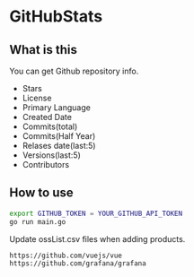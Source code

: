 # GitHubStats
## What is this
You can get Github repository info.
- Stars 
- License
- Primary Language
- Created Date
- Commits(total)
- Commits(Half Year)
- Relases date(last:5)
- Versions(last:5)
- Contributors

## How to use
```bash
export GITHUB_TOKEN = YOUR_GITHUB_API_TOKEN
go run main.go
```

Update ossList.csv files when adding products.
```
https://github.com/vuejs/vue
https://github.com/grafana/grafana
```